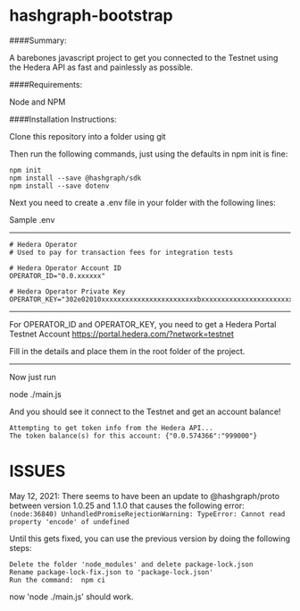 # hashgraph-bootstrap

####Summary:

A barebones javascript project to get you connected to the Testnet using the Hedera API as fast and painlessly as possible.

####Requirements:

Node and NPM

####Installation Instructions:

Clone this repository into a folder using git

Then run the following commands, just using the defaults in npm init is fine:
```
npm init
npm install --save @hashgraph/sdk
npm install --save dotenv
```
Next you need to create a .env file in your folder with the following lines:

Sample .env

_____________________________
```
# Hedera Operator
# Used to pay for transaction fees for integration tests

# Hedera Operator Account ID
OPERATOR_ID="0.0.xxxxxx"

# Hedera Operator Private Key
OPERATOR_KEY="302e02010xxxxxxxxxxxxxxxxxxxxxxxxbxxxxxxxxxxxxxxxxxxxxxxxxxxxxxxxxxxxxxxxxxx"
```
______________________

For OPERATOR_ID and OPERATOR_KEY, you need to get a Hedera Portal Testnet Account
https://portal.hedera.com/?network=testnet

Fill in the details and place them in the root folder of the project.

______________________

Now just run

node ./main.js

And you should see it connect to the Testnet and get an account balance!
```
Attempting to get token info from the Hedera API...
The token balance(s) for this account: {"0.0.574366":"999000"}
```

# ISSUES

May 12, 2021: There seems to have been an update to @hashgraph/proto between version 1.0.25 and 1.1.0 that causes the following error:
```(node:36840) UnhandledPromiseRejectionWarning: TypeError: Cannot read property 'encode' of undefined```

Until this gets fixed, you can use the previous version by doing the following steps:
```
Delete the folder 'node_modules' and delete package-lock.json
Rename package-lock-fix.json to 'package-lock.json'
Run the command:  npm ci
```

now 'node ./main.js' should work.

